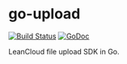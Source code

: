 # go-upload

[![Build Status](https://travis-ci.org/leancloud/go-upload.svg?branch=master)](https://travis-ci.org/leancloud/go-upload) [![GoDoc](https://godoc.org/github.com/leancloud/go-upload?status.svg)](https://godoc.org/github.com/leancloud/go-upload)

LeanCloud file upload SDK in Go.

